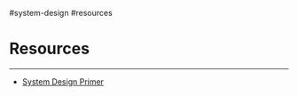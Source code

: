 #system-design #resources

# Resources
---

* [System Design Primer](https://github.com/donnemartin/system-design-primer)